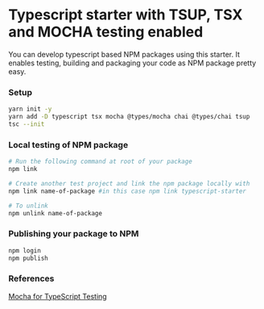 # Typescript starter with TSUP, TSX and MOCHA testing enabled

You can develop typescript based NPM packages using this starter.
It enables testing, building and packaging your code as NPM package pretty easy.

### Setup

```bash
yarn init -y
yarn add -D typescript tsx mocha @types/mocha chai @types/chai tsup
tsc --init
```

### Local testing of NPM package

```bash
# Run the following command at root of your package
npm link

# Create another test project and link the npm package locally with
npm link name-of-package #in this case npm link typescript-starter

# To unlink
npm unlink name-of-package

```

### Publishing your package to NPM

```bash
npm login
npm publish
```

### References

[Mocha for TypeScript Testing](https://www.testim.io/blog/mocha-for-typescript-testing/)
